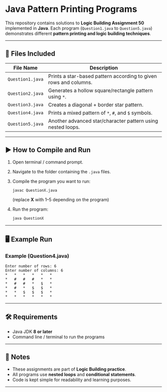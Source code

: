 # Java Pattern Printing Programs 

This repository contains solutions to **Logic Building Assignment 50** implemented in **Java**.
Each program (`Question1.java` to `Question5.java`) demonstrates different **pattern printing and logic building techniques**.

---

## 📂 Files Included

| File Name        | Description                                                      |
| ---------------- | ---------------------------------------------------------------- |
| `Question1.java` | Prints a star-based pattern according to given rows and columns. |
| `Question2.java` | Generates a hollow square/rectangle pattern using `*`.           |
| `Question3.java` | Creates a diagonal + border star pattern.                        |
| `Question4.java` | Prints a mixed pattern of `*`, `#`, and `$` symbols.             |
| `Question5.java` | Another advanced star/character pattern using nested loops.      |

---

## ▶️ How to Compile and Run

1. Open terminal / command prompt.

2. Navigate to the folder containing the `.java` files.

3. Compile the program you want to run:

   ```sh
   javac QuestionX.java
   ```

   (replace **X** with 1–5 depending on the program)

4. Run the program:

   ```sh
   java QuestionX
   ```

---

## 🖥️ Example Run

### Example (Question4.java)

```
Enter number of rows: 6
Enter number of columns: 6
*   *   *   *   *   *
*   #   #   #   *   *
*   #   #   *   $   *
*   #   *   $   $   *
*   *   $   $   $   *
*   *   *   *   *   *
```

---

## 🛠️ Requirements

* Java JDK **8 or later**
* Command line / terminal to run the programs

---

## 📘 Notes

* These assignments are part of **Logic Building practice**.
* All programs use **nested loops** and **conditional statements**.
* Code is kept simple for readability and learning purposes.

---

